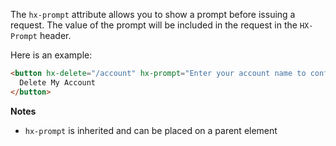 The `hx-prompt` attribute allows you to show a prompt before issuing a request. The value of the prompt will be included in the request in the `HX-Prompt` header.

Here is an example:

```html
<button hx-delete="/account" hx-prompt="Enter your account name to confirm deletion">
  Delete My Account
</button>
```

**Notes**

- `hx-prompt` is inherited and can be placed on a parent element
